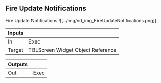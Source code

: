 ## Fire Update Notifications
Fire Update Notifications
![[../img/nd_img_FireUpdateNotifications.png]]

|Inputs||
|--|--|
| In | Exec |
| Target | TBLScreen Widget Object Reference |

|Outputs||
|--|--|
| Out | Exec |
